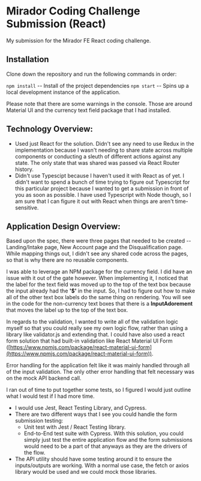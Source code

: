 # Mirador Coding Challenge Submission (React)
 
My submission for the Mirador FE React coding challenge.

## Installation

Clone down the repository and run the following commands in order:

`npm install` -- Install of the project dependencies
`npm start` -- Spins up a local development instance of the application.

Please note that there are some warnings in the console.  Those are around Material UI and the currency text field package that I had installed.

## **Technology Overview:**

- Used just React for the solution.  Didn't see any need to use Redux in the implementation because I wasn't needing to share state across multiple components or conducting a sleuth of different actions against any state.  The only state that was shared was passed via React Router history.
- Didn't use Typescipt because I haven't used it with React as of yet.  I didn't want to spend a bunch of time trying to figure out Typescript for this particular project because I wanted to get a submission in front of you as soon as possible.  I have used Typescript with Node though, so I am sure that I can figure it out with React when things are aren't time-sensitive.

## **Application Design Overview:**

Based upon the spec, there were three pages that needed to be created -- Landing/Intake page, New Account page and the Disqualification page.  While mapping things out, I didn't see any shared code across the pages, so that is why there are no reusable components. 

I was able to leverage an NPM package for the currency field.  I did have an issue with it out of the gate however.  When implementing it, I noticed that the label for the text field was moved up to the top of the text box because the input already had the **'$'** in the input.  So, I had to figure out how to make all of the other text box labels do the same thing on rendering.  You will see in the code for the non-currency text boxes that there is a **InputAdorement** that moves the label up to the top of the text box.

In regards to the validation, I wanted to write all of the validation logic myself so that you could really see my own logic flow, rather than using a library like validator.js and extending that.  I could have also used a react form solution that had built-in validation like React Material UI Form ([https://www.npmjs.com/package/react-material-ui-form](https://www.npmjs.com/package/react-material-ui-form)).

Error handling for the application felt like it was mainly handled through all of the input validation.  The only other error handling that felt necessary was on the mock API backend call.

I ran out of time to put together some tests, so I figured I would just outline what I would test if I had more time.  

 - I would use Jest, React Testing Library, and Cypress.  
 - There are two different ways that I see you could handle the form submission testing:
	 -	Unit test with Jest / React Testing library.
	 -	End-to-End test suite with Cypress.  With this solution, you could simply just test the entire application flow and the form submissions would need to be a part of that anyways as they are the drivers of the flow.
 - The API utility should have some testing around it to ensure the inputs/outputs are working.  With a normal use case, the fetch or axios library would be used and we could mock those libraries.